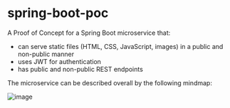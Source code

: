 # spring-boot-poc

A Proof of Concept for a Spring Boot microservice that:
- can serve static files (HTML, CSS, JavaScript, images) in a public and non-public manner
- uses JWT for authentication
- has public and non-public REST endpoints


The microservice can be described overall by the following mindmap:

![image](https://user-images.githubusercontent.com/7413283/152059489-8c9e9a8a-ed3c-488e-aa6d-5081da1b39ae.png)

